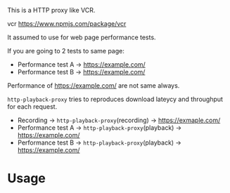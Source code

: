 This is a HTTP proxy like VCR.

vcr
https://www.npmjs.com/package/vcr

It assumed to use for web page performance tests.

If you are going to 2 tests to same page:

- Performance test A -> https://example.com/
- Performance test B -> https://example.com/

Performance of https://example.com/ are not same always.

`http-playback-proxy` tries to reproduces download lateycy and throughput for each request.

- Recording -> `http-playback-proxy`(recording) -> https://exmaple.com/
- Performance test A -> `http-playback-proxy`(playback) -> https://example.com/
- Performance test B -> `http-playback-proxy`(playback) -> https://example.com/

# Usage

```js
```
